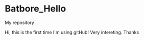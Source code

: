 # Batbore_Hello
My repository

Hi,
this is the first time I'm using gitHub!
Very intereting.
Thanks
